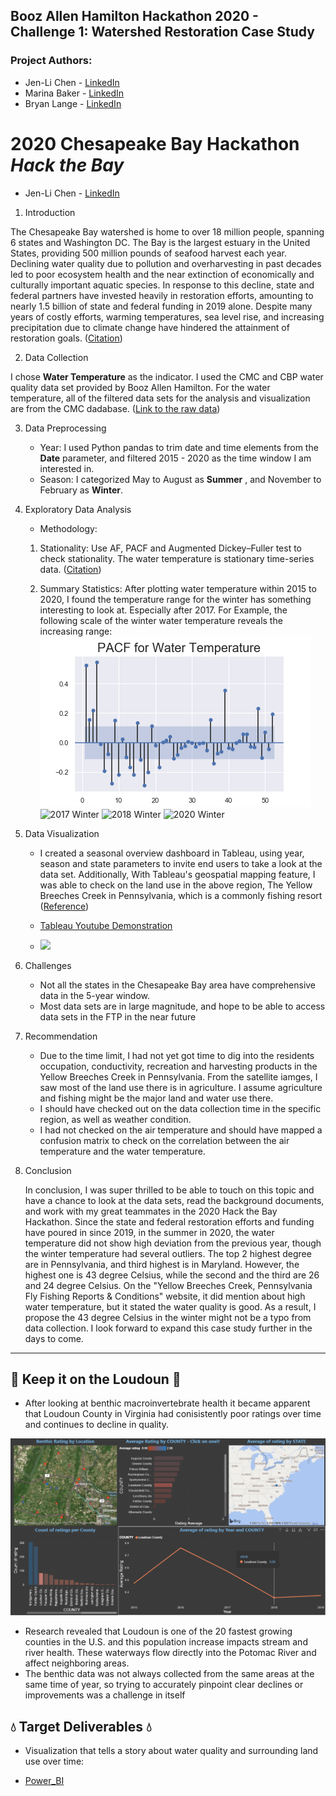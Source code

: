 ## Booz Allen Hamilton Hackathon 2020 - Challenge 1: Watershed Restoration Case Study 
### Project Authors: 
* Jen-Li Chen - [LinkedIn](https://www.linkedin.com/in/JenliChen)
* Marina Baker - [LinkedIn](https://www.linkedin.com/in/bakermarinam/)
* Bryan Lange - [LinkedIn](https://www.linkedin.com/in/bryanrobertlange)

# 2020 Chesapeake Bay Hackathon _Hack the Bay_ 
* Jen-Li Chen - [LinkedIn](https://www.linkedin.com/in/JenliChen)
1. Introduction

The Chesapeake Bay watershed is home to over 18 million people, spanning 6 states and Washington DC. The Bay is the largest estuary in the United States, providing 500 million pounds of seafood harvest each year. Declining water quality due to pollution and overharvesting in past decades led to poor ecosystem health and the near extinction of economically and culturally important aquatic species. In response to this decline, state and federal partners have invested heavily in restoration efforts, amounting to nearly 1.5 billion of state and federal funding in 2019 alone. Despite many years of costly efforts, warming temperatures, sea level rise, and increasing precipitation due to climate change have hindered the attainment of restoration goals. ([Citation](https://devpost.com/software/enabling-climate-resiliency-for-the-chesapeake-bay))

2. Data Collection

I chose __Water Temperature__ as the indicator. I used the CMC and CBP water quality data set provided by Booz Allen Hamilton. 
For the water temperature, all of the filtered data sets for the analysis and visualization are from the CMC dadabase.
([Link to the raw data](https://github.com/jenli810006995/hack-the-bay))


3. Data Preprocessing

    * Year: I used Python pandas to trim date and time elements from the __Date__ parameter, and filtered 2015 - 2020 as the time window I am interested in.
    * Season: I categorized May to August as __Summer__ , and November to February as __Winter__.
    
4. Exploratory Data Analysis

    * Methodology:
    
    1. Stationality: 
        Use AF, PACF and Augmented Dickey–Fuller test to check stationality. The water temperature is stationary time-series data. ([Citation](https://github.com/marbakes/pca-arima-fun/blob/master/Data%20Processing%20%26%20Modeling.ipynb))
    
    2. Summary Statistics: 
        After plotting water temperature within 2015 to 2020, I found the temperature range for the winter has something interesting to look at. Especially after 2017. For Example, the following scale of the winter water temperature reveals the increasing range:
    ![pacf](https://github.com/Bryan-Lange/Hack-the-Bay-Project/blob/master/images/pacf.png)
    ![2017 Winter](https://github.com/jenli810006995/Hack_the_Bay_Repo/blob/master/Images/2017_winter_cbp_range.jpg)
    ![2018 Winter](https://github.com/jenli810006995/Hack_the_Bay_Repo/blob/master/Images/2018_winter_cbp_range.jpg)
    ![2020 Winter](https://github.com/jenli810006995/Hack_the_Bay_Repo/blob/master/Images/2020_winter_cbp_range.jpg)

5. Data Visualization

   * I created a seasonal overview dashboard in Tableau, using year, season and state parameters to invite end users to take a look at the data set.
   Additionally, With Tableau's geospatial mapping feature, I was able to check on the land use in the above region, The Yellow Breeches Creek in Pennsylvania, 
   which is a commonly fishing resort ([Reference](https://www.orvis.com/fishing_report.aspx?locationid=6015))
   
   * [Tableau Youtube Demonstration](https://jenli810006995.github.io/)
   * [![](http://img.youtube.com/vi/HbeXM46JjAo/0.jpg)](http://www.youtube.com/watch?v=HbeXM46JjAo "2020 Chesapeake Bay Hack the Bay Hackathon Data Visualization")

6. Challenges

   * Not all the states in the Chesapeake Bay area have comprehensive data in the 5-year window. 
   * Most data sets are in large magnitude, and hope to be able to access data sets in the FTP in the near future

7. Recommendation

   * Due to the time limit, I had not yet got time to dig into the residents occupation, conductivity, recreation and harvesting products in the Yellow Breeches Creek in Pennsylvania. From the satellite iamges, I saw most of the land use there is in agriculture. I assume agriculture and fishing might be the major land and water use there. 
   * I should have checked out on the data collection time in the specific region, as well as weather condition.
   * I had not checked on the air temperature and should have mapped a confusion matrix to check on the correlation between the air temperature and the water temperature.

8. Conclusion

    In conclusion, I was super thrilled to be able to touch on this topic and have a chance to look at the data sets, read the background documents, and work with my great teammates in the 2020 Hack the Bay Hackathon. Since the state and federal restoration efforts and funding have poured in since 2019, in the summer in 2020, the water temperature did not show high deviation from the previous year, though the winter temperature had several outliers. The top 2 highest degree are in Pennsylvania, and third highest is in Maryland. However, the highest one is 43 degree Celsius, while the second and the third are 26 and 24 degree Celsius. On the "Yellow Breeches Creek, Pennsylvania Fly Fishing Reports & Conditions" website, it did mention about high water temperature, but it stated the water quality is good. As a result, I propose the 43 degree Celsius in the winter might not be a typo from data collection. I look forward to expand this case study further in the days to come.

---

## :ocean: Keep it on the Loudoun :ocean:
- After looking at benthic macroinvertebrate health it became apparent that Loudoun County in Virginia had conisistently poor ratings over time and continues to decline in quality. 

![Loudoun_PowerBI](https://github.com/Bryan-Lange/Hack-the-Bay-Project/blob/master/images/Loudoun_pbi.png)

- Research revealed that Loudoun is one of the 20 fastest growing counties in the U.S. and this population increase impacts stream and river health. These waterways flow directly into the Potomac River and affect neighboring areas.
- The benthic data was not always collected from the same areas at the same time of year, so trying to accurately pinpoint clear declines or improvements was a challenge in itself 

## :droplet: Target Deliverables :droplet:

- Visualization that tells a story about water quality and surrounding land use over time:

* [Power_BI](https://app.powerbi.com/groups/me/reports/1802a5ff-c902-49d1-939a-ddbf52db966a/ReportSection)